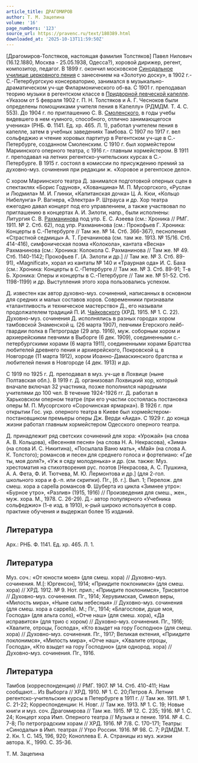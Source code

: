 ```yaml
---
article_title: ДРАГОМИРОВ
author: Т. М. Зацепина
volume: '16'
page_numbers: '123'
source_url: https://pravenc.ru/text/180389.html
downloaded_at: '2025-10-13T11:59:50Z'
---
```


[Драгомиров-Толстяков, настоящая фамилия Толстяков] Павел Нилович (16.12.1880, Москва - 25.05.1938, Одесса?), хоровой дирижер, регент, композитор, педагог. В 1899 г. окончил московское [Синодальное училище церковного пения](<https://pravenc.ru/text/Синодальное училище церковного пения.html>) с занесением на «Золотую доску», в 1902 г.- С.-Петербургскую консерваторию, занимался в музыкально-драматическом уч-ще Филармонического об-ва. С 1901 г. преподавал теорию музыки в регентском классе в [Придворной певческой капелле](<https://pravenc.ru/text/Придворная певческая капелла.html>). «Указом от 5 февраля 1902 г. П. Н. Толстяков и А. Г. Чесноков были определены помощниками учителя пения в Капеллу» (РДМДМ. Т. 4. С. 553). До 1904 г. по приглашению С. В. [Смоленского](https://pravenc.ru/text/Смоленского.html), в годы учебы видевшего в нем «умного, способного, отлично занимающегося ученика» (РНБ. Ф. 1141. Ед. хр. 465. Л. 1), работал учителем пения в капелле, затем в учебных заведениях Тамбова. С 1907 по 1917 г. вел сольфеджио и чтение хоровых партитур в Регентском уч-ще в С.-Петербурге, созданном Смоленским. С 1910 г. был хормейстером Мариинского оперного театра, с 1916 г.- главным хормейстером. В 1911 г. преподавал на летних регентско-учительских курсах в С.-Петербурге. В 1915 г. состоял в комиссии по присуждению премий за духовно-муз. сочинения при редакции ж. «Хоровое и регентское дело».

С хором Мариинского театра Д. занимался подготовкой оперных сцен в спектаклях «Борис Годунов», «Хованщина» М. П. Мусоргского, «Руслан и Людмила» М. И. Глинки, «Капитанская дочка» Ц. А. Кюи, «Кольцо Нибелунга» Р. Вагнера, «Электра» Р. Штрауса и др. Хор театра ежегодно давал концерт под его управлением, а также участвовал по приглашению в концертах А. И. Зилоти, напр., были исполнены: Литургия С. В. [Рахманинова](https://pravenc.ru/text/Рахманинов.html) под упр. Е. С. Азеева (см.: Хроника // РМГ. 1911. № 2. Стб. 62), под упр. Рахманинова (см.: Прокофьев Г. Хроника: Концерты в С.-Петербурге // Там же. № 14. Стб. 366-367), песнопения «Страстной седмицы» А. Т. Гречанинова (см. там же. 1913. № 15/16. Стб. 414-416), симфоническая поэма «Колокола», кантата «Весна» Рахманинова (см.: Хроника: Колокола С. Рахманинова // Там же. № 49. Стб. 1140-1142; Прокофьев Г. [А. Зилоти и др.] // Там же. № 3. Стб. 89-91), «Magnificat», хорал из кантаты № 140 и «Траурная ода» И. С. Баха (см.: Хроника: Концерты в С.-Петербурге // Там же. № 3. Стб. 89-91; Т-в Б. Хроника: Оперы и концерты в С.-Петербурге // Там же. № 51-52. Стб. 1198-1199) и др. Выступления этого хора пользовались успехом.

Д. известен как автор духовно-муз. сочинений, написанных в основном для средних и малых составов хоров. Современники признавали «талантливость и техническое мастерство» Д., его называли продолжателем традиций П. И. [Чайковского](https://pravenc.ru/text/Чайковский.html) (ХРД. 1915. № 1. С. 22). Духовно-муз. сочинения Д. исполнялись в разных городах хором тамбовской Знаменской ц. (26 марта 1907), певчими Егерского лейб-гвардии полка в Петрограде (29 апр. 1916), муж. соборным хором и архиерейскими певчими в Выборге (6 дек. 1909), соединенными с.-петербургскими хорами (6 марта 1911), соединенными хорами Братства любителей древнего пения и архиерейского, Покровской ц. в Новгороде (11 марта 1912), хором Иоанно-Дамаскинского братства и любителей пения в Новгороде (4 дек. 1913) и др.

С 1919 по 1925 г. Д. преподавал в муз. уч-ще в Лохвице (ныне Полтавская обл.). В 1919 г. Д. организовал Лохвицкий хор, который вначале включал 32 участника, позже пополнился народными учителями до 100 чел. В течение 1924-1926 гг. Д. работал в Харьковском оперном театре (при его участии состоялась постановка оперы М. П. Мусоргского «Сорочинская ярмарка»). В 1926 г. при открытии Гос. укр. оперного театра в Киеве был хормейстером-постановщиком премьеры оперы Дж. Верди «Аида». С 1929 г. до конца жизни работал главным хормейстером Одесского оперного театра.

Д. принадлежит ряд светских сочинений для хора: «Урожай» (на слова А. В. Кольцова), «Весенняя песня» (на слова Н. А. Некрасова), «Зима» (на слова И. С. Никитина), «Посылала Ваню мать», «Май» (на слова А. К. Толстого); романсов и песен для среднего голоса и фортепиано: «Где ты, моя доля?», «Уж я сяду молоденька» и др. (см. также: Муз. хрестоматия на стихотворения рус. поэтов [Некрасова, А. С. Пушкина, А. А. Фета, Ф. И. Тютчева, М. Ю. Лермонтова и др.] (для 2-гол. школьного хора и ф.-п. или скрипки). Пг., [б. г.]. Вып. 1; Перелож. для смеш. хора a capella романсов Ф. Шуберта из цикла «Зимнее утро»: «Бурное утро», «Разлив» (1915, 1916) // Произведения для смеш., жен., муж. хора. М., 1978. С. 26-29). Д.- автор популярного «Учебника сольфеджио» (1-е изд. в 1910), к-рый широко используется в совр. практике обучения и выдержал более 15 изданий.

## Литература

Арх.: РНБ. Ф. 1141. Ед. хр. 465. Л. 1.

## Литература

Муз. соч.: «От юности моея» (для смеш. хора) // Духовно-муз. сочинения. М.[: Юргенсон], 1914; «Приидите поклонимся» (для смеш. хора) // ХРД. 1912. № 9. Нот. прил.; «Приидите поклонимся», Трисвятое // Духовно-муз. сочинения. Пг., 1914; Херувимская, Символ веры, «Милость мира», «Ныне силы небесныя» // Духовно-муз. сочинения (для смеш. хора a cappella). М.; Пг., 1914; «Благослови, душе моя, Господа» (для альта соло), «Отче наш» (для смеш. хора), «Да исправится» (для трио с хором) // Духовно-муз. сочинения. Пг., 1916; «Хвалите, отроцы, Господа», «Кто взыдет на гору Господню» (для смеш. хора) // Духовно-муз. сочинения. Пг., 1917; Великая ектения, «Приидите поклонимся», «Милость мира», «Отче наш», «Хвалите отроцы, Господа», «Кто взыдет на гору Господню» (для однород. хора) // Духовно-муз. сочинения. Пг., 1916.

## Литература

Тамбов (корреспонденция) // РМГ. 1907. № 14. Стб. 410-411; Нам сообщают... Из Выборга // ХРД. 1910. № 1. С. 20;Петров А. Летние регентско-учительские курсы в Петербурге в 1911 г. // Там же. 1911. № 1. С. 21-22; Корреспонденции: Н. Новг. // Там же. 1913. № 1. С. 19; Новые книги и муз. соч. Драгомирова // Там же. 1915. № 12. С. 235; 1916. № 1. С. 24; Концерт хора Имп. Оперного театра // Музыка и пение. 1914. № 4. С. 7-8; По петроградским хорам // ХРД. 1916. № 7/8. С. 170-171; Театры: «Синодалы» в Имп. театрах // Утро России. 1916. № 98. С. 7; РДМДМ. Т. 2. Кн. 1. С. 145, 196, 920; Коноплева Е. А. Страницы из муз. жизни автора. К., 1990. С. 35-36.

Т. М. Зацепина
